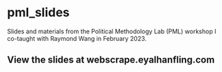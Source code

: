# pml_slides
Slides and materials from the Political Methodology Lab (PML) workshop I co-taught with Raymond Wang in February 2023.

## View the slides at webscrape.eyalhanfling.com
